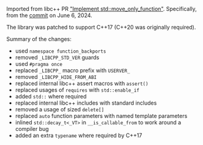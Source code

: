 Imported from libc++ PR ["Implement std::move_only_function"](https://github.com/llvm/llvm-project/pull/94670).
Specifically, from the [commit](https://github.com/llvm/llvm-project/pull/94670/commits/7a203002b19f5a2827607e73a998dcd1ace9d135) on June 6, 2024.

The library was patched to support C++17 (C++20 was originally required).

Summary of the changes:

- used `namespace function_backports`
- removed `_LIBCPP_STD_VER` guards
- used `#pragma once`
- replaced `_LIBCPP_` macro prefix with `USERVER_`
- removed `_LIBCPP_HIDE_FROM_ABI`
- replaced internal libc++ assert macros with `assert()`
- replaced usages of `requires` with `std::enable_if`
- added `std::` where required
- replaced internal libc++ includes with standard includes
- removed a usage of sized `delete[]`
- replaced `auto` function parameters with named template parameters
- inlined `std::decay_t<_VT>` in `__is_callable_from` to work around a compiler bug
- added an extra `typename` where required by C++17
